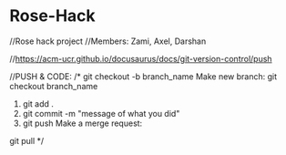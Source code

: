 # Rose-Hack

//Rose hack project
//Members: Zami, Axel, Darshan

//https://acm-ucr.github.io/docusaurus/docs/git-version-control/push

//PUSH & CODE:
/*
git checkout -b branch_name
Make new branch:
git checkout branch_name

1. git add .
2. git commit -m "message of what you did"
3. git push
Make a merge request:

git pull
*/


